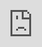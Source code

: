 ```yaml
---
layout: post
date:   2020-05-07
image: "/conflict_urbanism_sp2020/images/jerome_ave_1.jpg"
title:  "Rezoning Jerome Avenue: Examining Geographies of Displacement"
author: "Jenna Davis"
---
```

![Figure 1](/conflict_urbanism_sp2020/images/jerome_ave_1.jpg)
Source: [What Happens to Jerome Avenue After Its Rezoning?](https://ny.curbed.com/2018/3/29/17174676/bronx-new-york-jerome-avenue-rezoning-photo-essay) / Nathan Kensinger for Curbed NY

In recent years, neighborhood rezonings have emerged as a flashpoint across New York City. In 2014, the de Blasio administration announced plans to rezone 15 neighborhoods across New York City in an effort to jump-start the city’s stock of affordable housing units. According to the administration, the neighborhood rezonings (many of which allowed for greater residential development capacity) would help the city reach its goal of creating 300,000 below-market-rate housing units by 2026.

In neighborhoods from Inwood to Bushwick, neighborhood residents and community activists have raised the alarm bell that rezonings induce gentrification and displacement pressures. According to opponents, rezonings often tend to raise property values, increase rents and displace low-income and minority households. Look no further than [East New York](https://citylimits.org/2016/03/10/some-suspect-east-new-york-rezoning-has-triggered-speculation/), activists reasoned, where real estate speculation, tenant harassment, and evictions accelerated at the first whisper that the NYC Department of City Planning was considering rezoning the neighborhood. Although anecdotal evidence suggests that rezonings might accelerate gentrification pressures, minimal empirical evidence in the literature has investigated what happens following a neighborhood rezoning.

This project explores one embattled rezoning in New York City–the rezoning of Jerome Avenue in the southwest Bronx. In an effort to understand how rezonings interact with gentrification pressures, this project asks: how did the three following measures of displacement activity change in the years leading up to and in the immediate aftermath of the Jerome Avenue rezoning?


1. Real estate speculation activity
2. Residential and commercial evictions
3. Affordable housing production
 
#### Background on Jerome Avenue

Jerome Avenue sits in the southwestern Bronx, running north to south through Highbridge, Mount Eden, Concourse, Mount Hope, University Heights, and Morris Heights. Historically, Jerome Avenue developed as a service district, providing parking and commercial services to the predominantly residential neighborhoods that surround the area. Existing zoning permits heavy commercial and light industrial uses along most of Jerome Avenue, and as a result, low-scale retail and industrial establishments line the corridor.

Jerome Avenue has been heavily shaped by the highways that snake throughout the Bronx. An exit to the Cross Bronx Expressway empties directly onto the avenue, providing easy access to the district. A stone’s throw away from the Cross Bronx Expressway, auto-related businesses started to cluster along the corridor. Jerome Avenue remains one of the most vibrant homes of auto-related businesses in the city to this day.


As a result, tire shops, auto-repair shops, and gas stations line much of Jerome Avenue.

![Figure 2](/conflict_urbanism_sp2020/images/jerome_ave_1.jpg)
Source: [What Happens to Jerome Avenue After Its Rezoning?](https://ny.curbed.com/2018/3/29/17174676/bronx-new-york-jerome-avenue-rezoning-photo-essay) / Nathan Kensinger for Curbed NY

The Jerome Avenue corridor is also home to a rich array of family and immigrant-owned businesses. Many of these businesses cater to the predominantly Spanish-speaking communities living in the residential neighborhoods surrounding Jerome Avenue.
![Figure 3](/conflict_urbanism_sp2020/images/jerome_ave_12.jpg)
Source: [What Happens to Jerome Avenue After Its Rezoning?](https://ny.curbed.com/2018/3/29/17174676/bronx-new-york-jerome-avenue-rezoning-photo-essay) / Nathan Kensinger for Curbed NY

#### Jerome Avenue Rezoning

In 2015, the NYC Department of City Planning announced the planned rezoning of Jerome Avenue, arguing that the rezoning would help protect and preserve the neighborhood’s stock of affordable housing, revitalize existing retail businesses, improve existing park and open space opportunities, and support workforce development in the neighborhood. The NYC Department of City Planning identified Jerome Avenue as an ideal site for a rezoning because the city argued that the area could support increased residential density. Second, the city argued that the area features prime transit access, being served by the 4, B, and D train lines and several highways. According to opponents, however, the rezoning served to further push affordable housing to the outer reaches of the Bronx while freeing up space for upscale development in [the rapidly gentrifying neighborhoods](https://www.citylab.com/equity/2018/08/the-bronx-dont-call-it-a-comeback/567413/) of the South Bronx.

As the Jerome Avenue rezoning moved through the city’s land use review process, the NYC Department of City Planning hosted over 40 public events with thousands of residents. This public engagement process culminated in the release of the Jerome Avenue Neighborhood Plan, which provided a framework to guide future planning and policy action in the neighborhood. With the release of the plan, the city committed to investing approximately $189 million in capital projects in the neighborhood. After surrounding community boards, the Bronx Borough President, and the City Planning Commission approved the rezoning, the City Council approved the rezoning in March 2018.

![Figure 4](/conflict_urbanism_sp2020/images/jerome_ave_13.jpg)
Source: [What Happens to Jerome Avenue After Its Rezoning?](https://ny.curbed.com/2018/3/29/17174676/bronx-new-york-jerome-avenue-rezoning-photo-essay) / Nathan Kensinger for Curbed NY

Yet, the rezoning quickly emerged as a site of conflict as it moved through the city’s land use review process, following the path of other embattled rezoning plans in NYC. Opponents charged that the rezonings accelerated gentrification and displacement, pointing to rapid rent increases and real estate speculation in other NYC neighborhoods that have undergone rezonings. In particular, opponents argued that the rezoning would place strain on the auto-related businesses that have long anchored Jerome Avenue and that tend to be staffed by low-income households and immigrants.

The Bronx Coalition for a Community Vision, a coalition of residents; religious groups; and unions representing workers at auto-related businesses, emerged as one of the most vocal opponents of the rezoning. The organization advocated that 100% of new units constructed along Jerome Avenue should be below-market-rate units and called on the city to develop a more authentic public engagement process.

#### Methodology & Datasets

In order to investigate how various measures of displacement activity changed in the years surrounding the Jerome Avenue rezoning, this project leverages datasets from several sources. First, using data from the NYC Department of City Planning, I examined changes in real estate assessment values in the Jerome Avenue corridor between 2015 and 2020 to understand whether the rezoning coincided with real estate speculation pressures. Second, I leveraged a dataset from the NYC Department of Investigation to examine the landscape of residential and commercial evictions between 2018 and 2019. Last, I used data from the NYC Department of Housing Preservation & Development to examine new affordable housing units between 2018 and 2019.

#### Changes in Property Values

The map below presents changes in property values along the Jerome Avenue corridor between 2015 and 2020. During this time period, property values increased on average by 241%. This followed city and borough-level trends towards a precipitous increase in property values. Within the study area, residential property values rose at a much faster rate than commercial properties; residential property values increased by 176% compared to 44% among commercial properties.

<div class="iframe-column"><iframe src="https://api.mapbox.com/styles/v1/jennamkdavis/cka1ensxq25u51it6onmh5sdw.html?fresh=true&title=view&access_token=pk.eyJ1IjoiamVubmFta2RhdmlzIiwiYSI6Ikg0SThEUVkifQ.LXPE9kF-D1IUT2wfz_Cinw" style="position:absolute;top:0;left:0;width:100%;height:100%;" frameborder="0"></iframe></div>
![Figure 7](/conflict_urbanism_sp2020/images/jerome_ave_9.png)

Although property values were rising across the Bronx and across the city during the same time period, these findings provide some support to opponents’ claims that the Jerome Ave rezoning would raise surrounding property values. Given that the Jerome Avenue corridor historically has not experienced significant investment, these findings suggest that the rezoning might have played a part in raising surrounding property values. Moreover, these findings align with previous reports that rezonings tend to [induce real estate speculation activity](https://www.gothamgazette.com/city/6825-the-east-new-york-rezoning-one-year-later), particularly in hot real estate markets.

#### Residential and Commercial Evictions

The map below presents the landscape of commercial and residential evictions in the study area and the surrounding three zip codes in the two years following the Jerome Ave rezoning. Between 2018 and 2020, approximately 2,500 households and businesses were evicted from the area. These evictions accounted for about a third of all evictions across the Bronx.

Roughly one in five evictions in the study area were commercial evictions, reflecting the heavily commercial character of Jerome Avenue. Several of the businesses that were evicted served auto-related uses, consistent with rezoning opponents’ claims that auto-related businesses would face acute displacement pressures. 

<div class="iframe-column"><iframe src="https://api.mapbox.com/styles/v1/jennamkdavis/ck9x30c0s011x1iuiaonyev40.html?fresh=true&title=view&access_token=pk.eyJ1IjoiamVubmFta2RhdmlzIiwiYSI6Ikg0SThEUVkifQ.LXPE9kF-D1IUT2wfz_Cinw" style="position:absolute;top:0;left:0;width:100%;height:100%;" frameborder="0"></iframe></div>
![Figure 8](/conflict_urbanism_sp2020/images/jerome_ave_11.png)

Although these evictions provide a lens into the landscape of evictions following the Jerome Ave rezoning, it is worth noting that the evictions presented here likely represent a fraction of total evictions that occurred in the Jerome Avenue corridor. Tenant advocacy organizations such as JustFix.nyc and the Anti-Eviction Mapping project have [called attention](https://gothamist.com/news/interactive-map-tracks-nyc-evictions-the-landlords-who-file-for-them) to the ways in which existing public datasets often underreport evictions and have conducted careful investigative research to supplement publicly available evictions datasets.

#### Affordable Housing Production

The map below presents newly constructed affordable housing units in the years immediately following the Jerome Avenue rezoning. Between 2018 and 2019, roughly 1,400 new affordable housing units were added to the Jerome Ave corridor. The majority of the new units targeted households at the lowest end of the income spectrum, with roughly one-third of new affordable units for extremely low-income households and one-fifth of new affordable units for very low-income households. In response to advocates’ demands, several of the affordable housing projects require that the units will be permanently affordable.

<div class="iframe-column"><iframe src="https://api.mapbox.com/styles/v1/jennamkdavis/ck9bg1wyl0wih1in0fbm8mfnc.html?fresh=true&title=copy&access_token=pk.eyJ1IjoiamVubmFta2RhdmlzIiwiYSI6Ikg0SThEUVkifQ.LXPE9kF-D1IUT2wfz_Cinw" style="position:absolute;top:0;left:0;width:100%;height:100%;" frameborder="0"></iframe></div>
![Figure 9](/conflict_urbanism_sp2020/images/jerome_ave_10.png)

In some respects, the roughly 1,400 affordable housing units created make a substantial dent in the roughly 3,250 affordable units that the city planned to add to the neighborhood, many of which would be permanently affordable units. Despite these inroads, critics have charged that the newly affordable housing developments still might not be affordable enough to the neighborhoods impacted by the Jerome Ave rezoning, which have a median household income between $20 and $30K. Moreover, as others scholars have pointed out, newly constructed affordable housing units often do not benefit the very residents that are immediately displaced as a result of rezoning activity; the long lag time associated with affordable housing construction means that residents displaced in the aftermath of the rezoning might have long moved away. This raises the question not only of whether the Jerome Ave rezoning will provide *enough* new affordable housing, but also raises the question of *who* will benefit from the rezoning.

#### Conclusion

In recent years, neighborhood rezonings have emerged as a hot-button issue across New York City. Although opponents have argued that rezonings tend to usher in a wave of luxury development and accelerate gentrification and displacement pressures, minimal research has examined whether rezonings in fact accelerate gentrification pressures. Given this gap in the literature, this project sought to better understand how three measures of displacement activity change following a rezoning. While this analysis is not causal, it does suggest that property values and evictions continued following the rezoning, despite assurances from elected officials that the rezonings would not spur displacement pressures. 

With more neighborhood rezonings in the pipeline in NYC, future research should examine both the short- and long-term impacts of de Blasio’s rezoning strategy with an eye towards better understanding how rezonings interact with gentrification pressures.


#### References

Rebecca Bellan, “The Bronx: Don’t Call It a Comeback,” City Lab, August 14, 2018, https://www.citylab.com/equity/2018/08/the-bronx-dont-call-it-a-comeback/567413/.

Elizabeth Kim, “Interactive Map Tracks NYC Evictions & The Landlords Who File for Them,” Gothamist, May 7, 2019, https://gothamist.com/news/interactive-map-tracks-nyc-evictions-the-landlords-who-file-for-them.

“Jerome Ave Neighborhood Plan,” NYC Department of City Planning, March 2019, https://www1.nyc.gov/assets/planning/download/pdf/plans-studies/jerome-ave/jerome-avenue-progress-to-date.pdf

Samar Khurshid, “The East New York Rezoning, One Year Later,” Gotham Gazette, March 23, 2017, https://www.gothamgazette.com/city/6825-the-east-new-york-rezoning-one-year-later.


Matthew Rothstein, “Central Bronx Rezoning To Build Affordable Housing On Car-Repair-Heavy Strip Moves Ahead,” Bisnow, February 15, 2018, https://www.bisnow.com/new-york/news/neighborhood/central-bronx-rezoning-affordable-housing-auto-shops-jerome-ave-85072.

Abigail Savitch-Lew, “Some Suspect East New York Rezoning Has Triggered Speculation,” City Limits, March 10, 2016, https://citylimits.org/2016/03/10/some-suspect-east-new-york-rezoning-has-triggered-speculation/.

Tanay Warerkar, “Bronx’s Jerome Avenue Rezoning Moves Forward, But Not Without Issues,” Curbed NY, October 25, 2017, https://ny.curbed.com/2017/10/25/16543086/bronx-jerome-avenue-rezoning-community-board.
